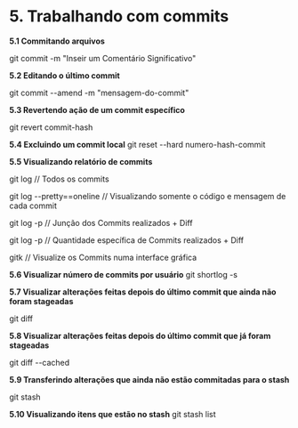 # 5. Trabalhando com commits

**5.1 Commitando arquivos**

git commit -m "Inseir um Comentário Significativo"

**5.2 Editando o último commit**

git commit --amend -m "mensagem-do-commit"

**5.3 Revertendo ação de um commit específico**

git revert commit-hash

**5.4 Excluindo um commit local**
git reset --hard numero-hash-commit

**5.5 Visualizando relatório de commits**

git log // Todos os commits

git log --pretty==oneline // Visualizando somente o código e mensagem de cada commit

git log -p // Junção dos Commits realizados + Diff

git log -p // Quantidade específica de Commits realizados + Diff

gitk // Visualize os Commits numa interface gráfica

**5.6 Visualizar número de commits por usuário**
git shortlog -s

**5.7 Visualizar alterações feitas depois do último commit que ainda não foram stageadas**

git diff

**5.8 Visualizar alterações feitas depois do último commit que já foram stageadas**

git diff --cached

**5.9 Transferindo alterações que ainda não estão commitadas para o stash**

git stash

**5.10 Visualizando itens que estão no stash**
git stash list
